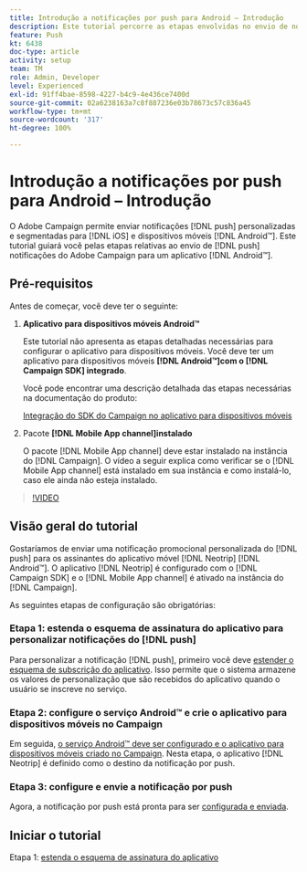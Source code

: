 ```yaml
---
title: Introdução a notificações por push para Android – Introdução
description: Este tutorial percorre as etapas envolvidas no envio de notificações por push do Adobe Campaign e no recebimento dessas notificações em aplicativos Android™.
feature: Push
kt: 6438
doc-type: article
activity: setup
team: TM
role: Admin, Developer
level: Experienced
exl-id: 91ff4bae-8598-4227-b4c9-4e436ce7400d
source-git-commit: 02a6238163a7c8f887236e03b78673c57c836a45
workflow-type: tm+mt
source-wordcount: '317'
ht-degree: 100%

---
```


# Introdução a notificações por push para Android – Introdução

O Adobe Campaign permite enviar notificações [!DNL push] personalizadas e segmentadas para [!DNL iOS] e dispositivos móveis [!DNL Android™]. Este tutorial guiará você pelas etapas relativas ao envio de [!DNL push] notificações do Adobe Campaign para um aplicativo [!DNL Android™].

## Pré-requisitos

Antes de começar, você deve ter o seguinte:

1) **Aplicativo para dispositivos móveis Android™**

   Este tutorial não apresenta as etapas detalhadas necessárias para configurar o aplicativo para dispositivos móveis. Você deve ter um aplicativo para dispositivos móveis **[!DNL Android™]com o [!DNL Campaign SDK] integrado**.

   Você pode encontrar uma descrição detalhada das etapas necessárias na documentação do produto:

   [Integração do SDK do Campaign no aplicativo para dispositivos móveis](https://experienceleague.adobe.com/docs/campaign-classic/using/sending-messages/sending-push-notifications/integrating-campaign-sdk-into-the-mobile-application.html?lang=pt-BR)

2) Pacote **[!DNL Mobile App channel]instalado**

   O pacote [!DNL Mobile App channel] deve estar instalado na instância do [!DNL Campaign]. O vídeo a seguir explica como verificar se o [!DNL Mobile App channel] está instalado em sua instância e como instalá-lo, caso ele ainda não esteja instalado.

>[!VIDEO](https://video.tv.adobe.com/v/326544?quality=12)

## Visão geral do tutorial

Gostaríamos de enviar uma notificação promocional personalizada do [!DNL push] para os assinantes do aplicativo móvel [!DNL Neotrip] [!DNL Android™]. O aplicativo [!DNL Neotrip] é configurado com o [!DNL Campaign SDK] e o [!DNL Mobile App channel] é ativado na instância do [!DNL Campaign].

As seguintes etapas de configuração são obrigatórias:

### Etapa 1: estenda o esquema de assinatura do aplicativo para personalizar notificações do [!DNL push]

Para personalizar a notificação [!DNL push], primeiro você deve [estender o esquema de subscrição do aplicativo](/help/tutorial-get-started-with-push-notifications-for-android/extend-the-app-subscription-schema.md). Isso permite que o sistema armazene os valores de personalização que são recebidos do aplicativo quando o usuário se inscreve no serviço.

### Etapa 2: configure o serviço Android™ e crie o aplicativo para dispositivos móveis no Campaign

Em seguida, [o serviço Android™ deve ser configurado e o aplicativo para dispositivos móveis criado no Campaign](/help/tutorial-get-started-with-push-notifications-for-android/configure-an-android-service-in-campaign.md). Nesta etapa, o aplicativo [!DNL Neotrip] é definido como o destino da notificação por push.

### Etapa 3: configure e envie a notificação por push

Agora, a notificação por push está pronta para ser [configurada e enviada](/help/tutorial-get-started-with-push-notifications-for-android/configure-and-send-push-notifications.md).

## Iniciar o tutorial

Etapa 1: [estenda o esquema de assinatura do aplicativo](/help/tutorial-get-started-with-push-notifications-for-android/extend-the-app-subscription-schema.md)
